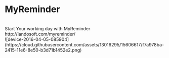# MyReminder
<br>
Start Your working day with MyReminder
<br>
http://landosoft.com/myreminder/
<br>
![device-2016-04-05-085904](https://cloud.githubusercontent.com/assets/13016295/15606617/f7a978ba-2415-11e6-8e50-b3d71b1452e2.png)

